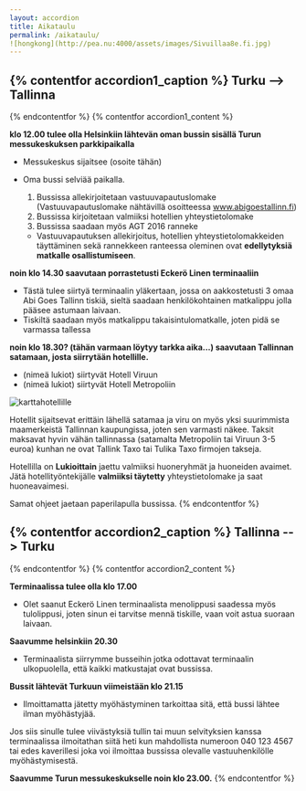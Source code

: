 ```yaml
---
layout: accordion
title: Aikataulu
permalink: /aikataulu/
![hongkong](http://pea.nu:4000/assets/images/Sivuillaa8e.fi.jpg)
---
```


{% contentfor accordion1_caption %}
Turku --> Tallinna
-------------------
{% endcontentfor %}
{% contentfor accordion1_content %}

**klo 12.00 tulee olla Helsinkiin lähtevän oman bussin sisällä Turun messukeskuksen parkkipaikalla**

  * Messukeskus sijaitsee (osoite tähän)
  * Oma bussi selviää paikalla.

    1. Bussissa allekirjoitetaan vastuuvapautuslomake (Vastuuvapautuslomake nähtävillä osoitteessa www.abigoestallinn.fi)
    1. Bussissa kirjoitetaan valmiiksi hotellien yhteystietolomake
    1. Bussissa saadaan myös AGT 2016 ranneke
     * Vastuuvapautuksen allekirjoitus, hotellien yhteystietolomakkeiden täyttäminen sekä rannekkeen ranteessa oleminen ovat **edellytyksiä matkalle osallistumiseen**.

**noin klo 14.30 saavutaan porrastetusti Eckerö Linen terminaaliin**

  * Tästä tulee siirtyä terminaalin yläkertaan, jossa on aakkostetusti 3 omaa Abi Goes Tallinn tiskiä, sieltä saadaan henkilökohtainen matkalippu jolla pääsee astumaan laivaan.
  * Tiskiltä saadaan myös matkalippu takaisintulomatkalle, joten pidä se varmassa tallessa

**noin klo 18.30? (tähän varmaan löytyy tarkka aika...) saavutaan Tallinnan satamaan, josta siirrytään hotellille.**

  * (nimeä lukiot) siirtyvät Hotell Viruun
  * (nimeä lukiot) siirtyvät Hotell Metropoliin

![karttahotellille](http://www.hotelsaccommodation.com.au/images/maps/Tallinn-Estonia.gif)

Hotellit sijaitsevat erittäin lähellä satamaa ja viru on myös yksi suurimmista maamerkeistä Tallinnan kaupungissa, joten sen varmasti näkee. Taksit maksavat hyvin vähän tallinnassa (satamalta Metropoliin tai Viruun 3-5 euroa) kunhan ne ovat Tallink Taxo tai Tulika Taxo firmojen takseja.

Hotellilla on **Lukioittain** jaettu valmiiksi huoneryhmät ja huoneiden avaimet.
Jätä hotellityöntekijälle **valmiiksi täytetty** yhteystietolomake ja saat huoneavaimesi. 

Samat ohjeet jaetaan paperilapulla bussissa.
{% endcontentfor %}

{% contentfor accordion2_caption %}
Tallinna --> Turku
-------------------
{% endcontentfor %}
{% contentfor accordion2_content %}

**Terminaalissa tulee olla klo 17.00**

  * Olet saanut Eckerö Linen terminaalista menolippusi saadessa myös tulolippusi, joten sinun ei tarvitse mennä tiskille, vaan voit astua suoraan laivaan.

**Saavumme helsinkiin 20.30**

  * Terminaalista siirrymme busseihin jotka odottavat terminaalin ulkopuolella, että kaikki matkustajat ovat bussissa.

**Bussit lähtevät Turkuun viimeistään klo 21.15**

  * Ilmoittamatta jätetty myöhästyminen tarkoittaa sitä, että bussi lähtee ilman myöhästyjää.

Jos siis sinulle tulee viivästyksiä tullin tai muun selvityksien kanssa terminaalissa ilmoitathan siitä heti kun mahdollista numeroon 040 123 4567 tai edes kaverillesi joka voi ilmoittaa bussissa olevalle vastuuhenkilölle myöhästymisestä. 

**Saavumme Turun messukeskukselle noin klo 23.00.**
{% endcontentfor %}
